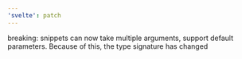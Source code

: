 ```yaml
---
'svelte': patch
---
```


breaking: snippets can now take multiple arguments, support default parameters. Because of this, the type signature has changed
